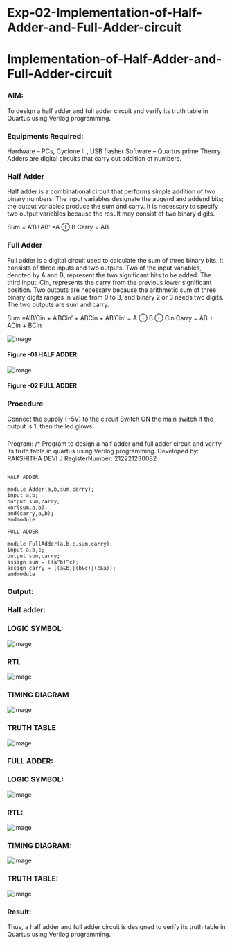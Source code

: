 # Exp-02-Implementation-of-Half-Adder-and-Full-Adder-circuit

# Implementation-of-Half-Adder-and-Full-Adder-circuit
### AIM:
To design a half adder and full adder circuit and verify its truth table in Quartus using Verilog programming.

### Equipments Required:
Hardware – PCs, Cyclone II , USB flasher
Software – Quartus prime
Theory
Adders are digital circuits that carry out addition of numbers.

### Half Adder
Half adder is a combinational circuit that performs simple addition of two binary numbers. The input variables designate the augend and addend bits; the output variables produce the sum and carry. It is necessary to specify two output variables because the result may consist of two binary digits.

Sum = A’B+AB’ =A ⊕ B Carry = AB

### Full Adder
Full adder is a digital circuit used to calculate the sum of three binary bits. It consists of three inputs and two outputs. Two of the input variables, denoted by A and B, represent the two significant bits to be added. The third input, Cin, represents the carry from the previous lower significant position. Two outputs are necessary because the arithmetic sum of three binary digits ranges in value from 0 to 3, and binary 2 or 3 needs two digits. The two outputs are sum and carry.

Sum =A’B’Cin + A’BCin’ + ABCin + AB’Cin’ = A ⊕ B ⊕ Cin Carry = AB + ACin + BCin

 ![image](https://user-images.githubusercontent.com/36288975/163552156-a13e5a56-c638-4110-97d9-8896907c8d25.png)

#### Figure -01 HALF ADDER 


![image](https://user-images.githubusercontent.com/36288975/163552057-b3547877-6d07-45b4-b7e0-bcfebfad9e1d.png)

#### Figure -02 FULL ADDER 

### Procedure

Connect the supply (+5V) to the circuit
Switch ON the main switch
If the output is 1, then the led glows.
### 
Program:
/*
Program to design a half adder and full adder circuit and verify its truth table in quartus using Verilog programming.
Developed by: RAKSHITHA DEVI J
RegisterNumber: 212221230082 
```

HALF ADDER

module Adder(a,b,sum,carry);
input a,b;
output sum,carry;
xor(sum,a,b);
and(carry,a,b);
endmodule

FULL ADDER

module FullAdder(a,b,c,sum,carry);
input a,b,c;
output sum,carry;
assign sum = ((a^b)^c);
assign carry = ((a&b)|(b&c)|(c&a));
endmodule
```

### Output:
### Half adder:
### LOGIC SYMBOL:
![image](https://user-images.githubusercontent.com/94165326/165720028-af2df52c-25f0-4710-a31c-198a9763320d.png)

### RTL
![image](https://user-images.githubusercontent.com/94165326/165720076-486556c6-f578-4632-9345-567509a8e06d.png)

### TIMING DIAGRAM
![image](https://user-images.githubusercontent.com/94165326/165720124-ba882127-bdaf-47ca-a7b6-b435ed15fe7d.png)



### TRUTH TABLE 
![image](https://user-images.githubusercontent.com/94165326/165720162-dd4d71d7-5bda-44e9-a3d9-1df57c196550.png)

### FULL ADDER:
### LOGIC SYMBOL:
![image](https://user-images.githubusercontent.com/94165326/165720301-878e28d8-2deb-4f2c-a978-73abe98ee27e.png)
### RTL:
![image](https://user-images.githubusercontent.com/94165326/165720364-cfa8dd30-2b1a-4b4b-b899-4aac4cf86e6c.png)
### TIMING DIAGRAM:
![image](https://user-images.githubusercontent.com/94165326/165720480-ae2f67b5-2959-4c96-8855-966c93a5141d.png)
### TRUTH TABLE:
![image](https://user-images.githubusercontent.com/94165326/165720581-2f50e047-937d-4579-8373-365fa9d37fcd.png)



### Result:
Thus, a half adder and full adder circuit is designed to verify its truth table in Quartus using Verilog programming.

